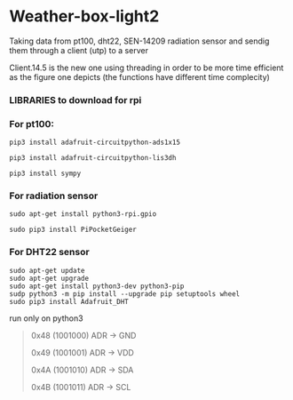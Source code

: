 # Weather-box-light2
Taking data from pt100, dht22, SEN-14209 radiation sensor and sendig them through a client (utp) to a server 

Client.14.5 is the new one using threading in order to be more time efficient as the figure one depicts (the functions have different time complecity)


### LIBRARIES to download for rpi

### For pt100:

    pip3 install adafruit-circuitpython-ads1x15
   
    pip3 install adafruit-circuitpython-lis3dh
    
    pip3 install sympy
 ### For radiation sensor
    
    sudo apt-get install python3-rpi.gpio
    
    sudo pip3 install PiPocketGeiger
    
 ### For DHT22 sensor
    sudo apt-get update
    sudo apt-get upgrade
    sudo apt-get install python3-dev python3-pip
    sudp python3 -m pip install --upgrade pip setuptools wheel
    sudo pip3 install Adafruit_DHT

run only on python3 

  >0x48 (1001000) ADR -> GND
  >
  >0x49 (1001001) ADR -> VDD
  >
  >0x4A (1001010) ADR -> SDA
  >
  >0x4B (1001011) ADR -> SCL
    
    

